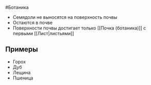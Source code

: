 #Ботаника 
- Семядоли не выносятся на поверхность почвы
- Остаются в почве
- Поверхности почвы достигает только [[Почка (ботаника)]] с первыми [[Лист|листьями]] 
## Примеры
- Горох
- Дуб
- Лещина
- Пшеница 